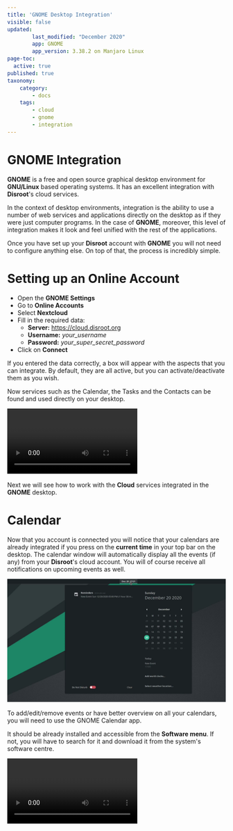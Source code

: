 ```yaml
---
title: 'GNOME Desktop Integration'
visible: false
updated:
        last_modified: "December 2020"
        app: GNOME
        app_version: 3.38.2 on Manjaro Linux
page-toc:
  active: true
published: true
taxonomy:
    category:
        - docs
    tags:
        - cloud
        - gnome
        - integration
---
```


# GNOME Integration

**GNOME** is a free and open source graphical desktop environment for **GNU/Linux** based operating systems. It has an excellent integration with **Disroot**'s cloud services.

In the context of desktop environments, integration is the ability to use a number of web services and applications directly on the desktop as if they were just computer programs. In the case of **GNOME**, moreover, this level of integration makes it look and feel unified with the rest of the applications.

Once you have set up your **Disroot** account with **GNOME** you will not need to configure anything else. On top of that, the process is incredibly simple.

# Setting up an Online Account

 - Open the **GNOME Settings**
 - Go to **Online Accounts**
 - Select **Nextcloud**
 - Fill in the required data:
    - **Server:** https://cloud.disroot.org
    - **Username:** *your_username*
    - **Password:** *your_super_secret_password*
 - Click on **Connect**

If you entered the data correctly, a box will appear with the aspects that you can integrate. By default, they are all active, but you can activate/deactivate them as you wish.

Now services such as the Calendar, the Tasks and the Contacts can be found and used directly on your desktop.

![](en/goa.mp4?resize=1024,576&loop)


Next we will see how to work with the **Cloud** services integrated in the **GNOME** desktop.


# Calendar

Now that you account is connected you will notice that your calendars are already integrated if you press on the  **current time** in your top bar on the desktop. The calendar window will automatically display all the events (if any) from your **Disroot**'s cloud account. You will of course receive all notifications on upcoming events as well.

![](en/calendar.png)

To add/edit/remove events or have better overview on all your calendars, you will need to use the GNOME Calendar app.

It should be already installed and accessible from the **Software menu**. If not, you will have to search for it and download it from the system's software centre.

![](en/gnome_integration.mp4?resize=1024,576&loop)
